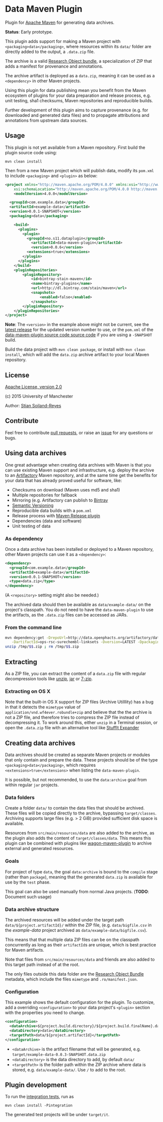 # Data Maven Plugin

Plugin for [Apache Maven](https://maven.apache.org/) for
generating data archives.

**Status**: Early prototype.

This plugin adds support for making a Maven project with
`<packaging>data</packaging>`, where resources within its
`data/` folder are directly added to the output, a `.data.zip` file.

The archive is a valid
[Research Object bundle](https://w3id.org/bundle), a specialization of ZIP
that adds a manifest for provenance and annotations.

The archive artifact is deployed as a `data.zip`, meaning it can be used
as a `<dependency>` in other Maven projects.

Using this plugin for data publishing mean you benefit from the Maven
ecosystem of plugins for your data preparation and release process,
e.g. unit testing, sha1 checksums, Maven repositories and reproducible builds.

Further development of this plugin aims to capture provenance
(e.g. for downloaded and generated data files) and to propagate attributions
and annotations from upstream data sources.



## Usage

This plugin is not yet available from a Maven repository.
First build the plugin source code using:

    mvn clean install


Then from a new Maven project which will publish data, modify its `pom.xml`
to include `<packaging>` and `<plugin>` as below:

```xml
<project xmlns="http://maven.apache.org/POM/4.0.0" xmlns:xsi="http://www.w3.org/2001/XMLSchema-instance"
	xsi:schemaLocation="http://maven.apache.org/POM/4.0.0 http://maven.apache.org/xsd/maven-4.0.0.xsd">
	<modelVersion>4.0.0</modelVersion>

  <groupId>com.example.data</groupId>
  <artifactId>example-data</artifactId>
  <version>0.0.1-SNAPSHOT</version>
  <packaging>data</packaging>

    <build>
      <plugins>
        <plugin>
          <groupId>no.s11.dataplugin</groupId>
        	<artifactId>data-maven-plugin</artifactId>
        	<version>0.0.6</version>
          <extensions>true</extensions>
        </plugin>
      </plugins>
    </build>
    <pluginRepositories>
  		<pluginRepository>
  			<id>bintray-stain-maven</id>
  			<name>bintray-plugins</name>
  			<url>http://dl.bintray.com/stain/maven</url>
  			<snapshots>
  				<enabled>false</enabled>
  			</snapshots>
  		</pluginRepository>
  	</pluginRepositories>
</project>
```

**Note**: The `<version>` in the example above might not be current, see the
[latest release](https://github.com/stain/data-maven-plugin/releases) for the
updated version number to use, or the `pom.xml` of the
[data-maven-plugin source code source code](https://github.com/stain/data-maven-plugin/releases)
if you are using a `-SNAPSHOT` build.


Build the data project with `mvn clean package`, or
install with `mvn clean install`, which will add the `data.zip`
archive artifact to your local Maven repository.

## License

[Apache License, version 2.0](http://www.apache.org/licenses/LICENSE-2.0)

(c) 2015 University of Manchester

Author: [Stian Soiland-Reyes](http://orcid.org/0000-0001-9842-9718)


## Contribute

Feel free to contribute [pull requests](https://github.com/stain/data-maven-plugin/pulls),
or raise an [issue](https://github.com/stain/data-maven-plugin/issues) for any
questions or bugs.




## Using data archives

One great advantage when creating data archives with Maven is that you can use existing
Maven support and infrastructure, e.g. deploy the archive to an
[Artifactory](https://www.jfrog.com/open-source/) Maven repository, and
at the same time get the benefits for your data that has already proved
useful for software, like:

* Checksums on download (Maven uses md5 and sha1)
* Multiple repositories for fallback
* Mirroring (e.g. Artifactory can publish to [Bintray](https://bintray.com/)
* [Semantic Versioning](http://semver.org/)
* Reproducible data builds with a `pom.xml`
* Release process with [Maven Release plugin](http://maven.apache.org/maven-release/maven-release-plugin/)
* Dependencies (data and software)
* Unit testing of data


### As dependency

Once a data archive has been installed or deployed to a Maven repository,
other Maven projects can use it as a `<dependency>`:

```xml
<dependency>
  <groupId>com.example.data</groupId>
  <artifactId>example-data</artifactId>
  <version>0.0.1-SNAPSHOT</version>
  <type>data.zip</type>
</dependency>
```

(A `<repository>` setting might also be needed.)

The archived data should then be available as `data/example-data/`
on the project's classpath. You do not need to have the `data-maven-plugin`
to use the artifacts, as the `.data.zip` files can be accessed as
JARs.

### From the command line

```bash
mvn dependency:get -DrepoUrl=http://data.openphacts.org/artifactory/data/ -DgroupId=org.openphacts.data  \
   -DartifactId=ops-rsc-surechembl-linksets -Dversion=LATEST -Dpackaging=data.zip -Ddest=/tmp/$$.zip ;
unzip /tmp/$$.zip ; rm /tmp/$$.zip
```

## Extracting

As a ZIP file, you can extract the content of a `data.zip` file with regular
decompression tools like [unzip](http://www.info-zip.org/UnZip.html),
[jar](https://docs.oracle.com/javase/tutorial/deployment/jar/unpack.html) or
[7-zip](http://www.7-zip.org/).



### Extracting on OS X

Note that the built-in OS X support for ZIP files (Archive Utilllity)
has a bug in that it detects the `mimetype` value of `application/vnd.wf4ever.robundle+zip`
and believe that the the archive is not a ZIP file, and therefore tries to compress the
ZIP file instead of decompressing it.  To work around
this, either `unzip` in a Terminal session, or open the `.data.zip` file
with an alternative tool like [StuffIt Expander](http://my.smithmicro.com/stuffit-expander-mac.html)


## Creating data archives

Data archives should be created as separate Maven projects or modules that
only contain and prepare the data. These projects should be of the type
`<packaging>data</packaging>`, which requires `<extensions>true</extensions>`
when listing the `data-maven-plugin`.

It is possible, but not recommended, to use the `data:archive` goal from
within regular `jar` projects.

### Data folders

Create a folder `data/` to contain the data files that
should be archived. These files will be copied directly to the archive, bypassing
`target/classes`. Archiving supports large files (e.g. > 2 GiB) provided
sufficient disk space is available.

Resources from `src/main/resources/data` are also added to the archive, as the plugin
also adds the content of `target/classes/data`. This means this plugin can
be combined with plugins like [wagon-maven-plugin](http://www.mojohaus.org/wagon-maven-plugin/)
to archive external and generated resources.

### Goals

For project of type `data`, the goal `data:archive` is bound to the `compile` stage
(rather than `package`), meaning that the generated `data.zip`
is available for use by the `test` phase.

This goal can also be used manually from normal Java projects.
(**TODO**: Document such usage)


### Data archive structure

The archived resources will be added under
the target path
`data/${project.artifactId}/` within the ZIP file,
(e.g. `data/bigfile.csv` in the _example-data_ project
archived as `data/example-data/bigfile.csv`).

This means that that multiple data ZIP files can be on the classpath
concurrently as long as their `artifactId`s are unique, which is
best practice for Maven artifacts.

Note that files from `src/main/resources/data` and friends are also added to this
target path instead of at the root.

The only files outside this data folder are the [Research Object Bundle](https://w3id.org/bundle)
metadata, which include the files `mimetype` and `.ro/manifest.json`.



### Configuration

This example shows the default configuration for the plugin. To customize,
add a overriding `<configuration>` to your data project's `<plugin>` section with
the properties you need to change.

```xml
<configuration>
  <dataArchive>${project.build.directory}/${project.build.finalName}.data.zip"</dataArchive>
  <dataDirectory>data</dataDirectory>
  <targetPath>data/${project.artifactId}</targetPath>
</configuration>
```

- `<dataArchive>` is the artifact filename that will be generated, e.g.
  `target/example-data-0.0.3-SNAPSHOT.data.zip`
- `<dataDirectory>` is the data directory to add, by default `data/`
- `<targetPath>` is the folder path within the ZIP archive where data
   is stored, e.g. `data/example-data/`. Use `/` to add to the root.


## Plugin development

To run the [integration tests](src/it), run as

    mvn clean install -Pintegration

The generated test projects will be under `target/it`.
